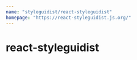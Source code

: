 ```yaml
---
name: "styleguidist/react-styleguidist"
homepage: "https://react-styleguidist.js.org/"
---
```

# react-styleguidist
